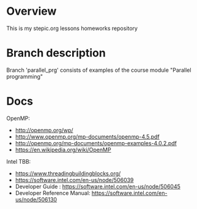 # Overview
This is my stepic.org lessons homeworks repository

# Branch description
Branch 'parallel_prg' consists of examples of the course module "Parallel programming"

# Docs

OpenMP:
* http://openmp.org/wp/
* http://www.openmp.org/mp-documents/openmp-4.5.pdf
* http://openmp.org/mp-documents/openmp-examples-4.0.2.pdf
* https://en.wikipedia.org/wiki/OpenMP

Intel TBB:
* https://www.threadingbuildingblocks.org/
* https://software.intel.com/en-us/node/506039
* Developer Guide : https://software.intel.com/en-us/node/506045
* Developer Reference Manual: https://software.intel.com/en-us/node/506130
